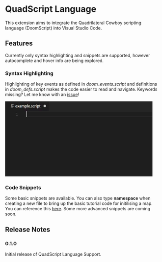 # QuadScript Language

This extension aims to integrate the Quadrilateral Cowboy scripting language (DoomScript) into Visual Studio Code.

## Features

Currently only syntax highlighting and snippets are supported, however autocomplete and hover info are being explored.

### Syntax Highlighting

Highlighting of key events as defined in *doom_events.script* and definitions in *doom_defs.script* makes the code easier to read and navigate. Keywords missing? Let me know with an [issue](https://github.com/thefyrewire/quadscript/issues)!

![Syntax Highlighting](/images/quadscript_syntax.gif)

### Code Snippets

Some basic snippets are available. You can also type **namespace** when creating a new file to bring up the basic tutorial code for initilising a map. You can reference this [here](https://steamcommunity.com/sharedfiles/filedetails/?id=701335671). Some more advanced snippets are coming soon.

## Release Notes

### 0.1.0

Initial release of QuadScript Language Support.